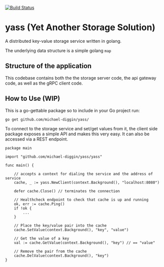 [![Build Status](https://github.com/michael-diggin/yass/workflows/Build/badge.svg?branch=master)](https://github.com/michael-diggin/yass/actions)

# yass (Yet Another Storage Solution)
A distributed key-value storage service written in golang.

The underlying data structure is a simple golang `map` 

## Structure of the application

This codebase contains both the the storage server code, the api gateway code, as well as the gRPC client code. 


## How to Use (WIP)

This is a go-gettable package so to include in your Go project run:

 `go get github.com/michael-diggin/yass/` 


To connect to the storage service and set/get values from it, the client side package exposes a simple API and makes this very easy. It can also be accessed via a REST endpoint.

```golang
package main

import "github.com/michael-diggin/yass/yass"

func main() {

    // accepts a context for dialing the service and the address of service
    cache, _ := yass.NewClient(context.Background(), "localhost:8080")

    defer cache.Close() // terminates the connection

    // Healthcheck endpoint to check that cache is up and running
    ok, err := cache.Ping()
    if !ok {
        ...
    }

    // Place the key/value pair into the cache
    cache.SetValue(context.Background(), "key", "value")

    // Get the value of a key
    val := cache.GetValue(context.Background(), "key") // == "value"

    // Remove the pair from the cache
    cache.DelValue(context.Background(), "key")
}
```
